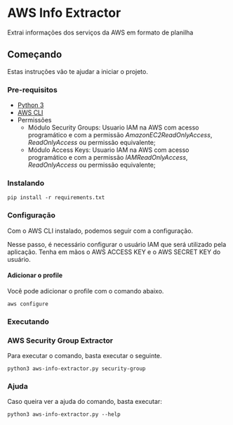 # AWS Info Extractor

Extrai informações dos serviços da AWS em formato de planilha

## Começando

Estas instruções vão te ajudar a iniciar o projeto.

### Pre-requisitos

- [Python 3](https://www.python.org/downloads/)
- [AWS CLI](https://docs.aws.amazon.com/cli/latest/userguide/install-cliv2.html)
- Permissões
    - Módulo Security Groups:
        Usuario IAM na AWS com acesso programático e com a permissão *AmazonEC2ReadOnlyAccess*, *ReadOnlyAccess* ou permissão equivalente;
    - Módulo Access Keys:
        Usuario IAM na AWS com acesso programático e com a permissão *IAMReadOnlyAccess*, *ReadOnlyAccess* ou permissão equivalente;

### Instalando

```
pip install -r requirements.txt
```

### Configuração
Com o AWS CLI instalado, podemos seguir com a configuração.

Nesse passo, é necessário configurar o usuário IAM que será utilizado pela aplicação.
Tenha em mãos o AWS ACCESS KEY e o AWS SECRET KEY do usuário.

#### Adicionar o profile

Você pode adicionar o profile com o comando abaixo.

```
aws configure
```

### Executando

### AWS Security Group Extractor

Para executar o comando, basta executar o seguinte.
```
python3 aws-info-extractor.py security-group
```

### Ajuda

Caso queira ver a ajuda do comando, basta executar:
```
python3 aws-info-extractor.py --help
```
